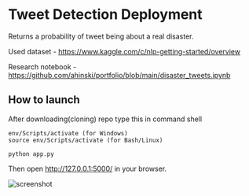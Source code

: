 # Tweet Detection Deployment
Returns a probability of tweet being about a real disaster.

Used dataset - https://www.kaggle.com/c/nlp-getting-started/overview

Research notebook - https://github.com/ahinski/portfolio/blob/main/disaster_tweets.ipynb

## How to launch
After downloading(cloning) repo type this in command shell

    env/Scripts/activate (for Windows)
    source env/Scripts/activate (for Bash/Linux)
    
    python app.py
Then open http://127.0.0.1:5000/ in your browser.

![screenshot](./pictures/image.png)
